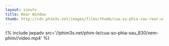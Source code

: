 ```yaml
---
layout: sieutv
title: Rear Window
thumb: http://cdn.phim3s.net/images/films/thumb/cua-so-phia-sau-rear-window.jpg
---
```

{% include jwpadv src='//phim3s.net/phim-le/cua-so-phia-sau_830/xem-phim//video.mp4' %}